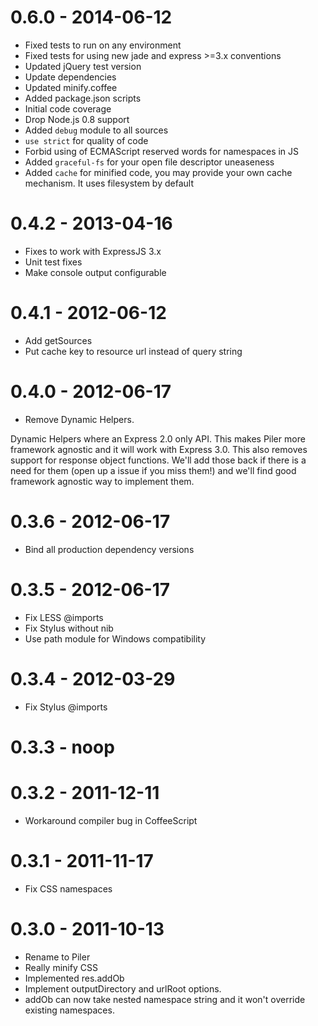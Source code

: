 # 0.6.0 - 2014-06-12

  * Fixed tests to run on any environment
  * Fixed tests for using new jade and express >=3.x conventions
  * Updated jQuery test version
  * Update dependencies
  * Updated minify.coffee
  * Added package.json scripts
  * Initial code coverage
  * Drop Node.js 0.8 support
  * Added `debug` module to all sources
  * `use strict` for quality of code
  * Forbid using of ECMAScript reserved words for namespaces in JS
  * Added `graceful-fs` for your open file descriptor uneaseness
  * Added `cache` for minified code, you may provide your own cache mechanism. It uses filesystem by default
  
# 0.4.2 - 2013-04-16

  * Fixes to work with ExpressJS 3.x
  * Unit test fixes
  * Make console output configurable

# 0.4.1 - 2012-06-12

  * Add getSources
  * Put cache key to resource url instead of query string

# 0.4.0 - 2012-06-17

  * Remove Dynamic Helpers.

Dynamic Helpers where an Express 2.0 only API. This makes Piler more framework
agnostic and it will work with Express 3.0. This also removes support for
response object functions. We'll add those back if there is a need for them
(open up a issue if you miss them!)  and we'll find good framework agnostic way
to implement them.

# 0.3.6 - 2012-06-17

  * Bind all production dependency versions

# 0.3.5 - 2012-06-17

  * Fix LESS @imports
  * Fix Stylus without nib
  * Use path module for Windows compatibility

# 0.3.4 - 2012-03-29

  * Fix Stylus @imports

# 0.3.3 - noop

# 0.3.2 - 2011-12-11

  * Workaround compiler bug in CoffeeScript

# 0.3.1 - 2011-11-17

  * Fix CSS namespaces

# 0.3.0 - 2011-10-13

  * Rename to Piler
  * Really minify CSS
  * Implemented res.addOb
  * Implement outputDirectory and urlRoot options.
  * addOb can now take nested namespace string and it won't override existing
    namespaces.
